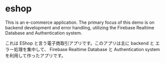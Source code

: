 # eshop

This is an e-commerce application. The primary focus of this demo is on backend development and error handling, utilizing the Firebase Realtime Database and Authentication system.

これは EShop と言う電子商取引アプリです。このアプリは主に backend と エラー処理を集中して、 Firebase Realtime Database と Authentication system を利用して作ったアプリです。
